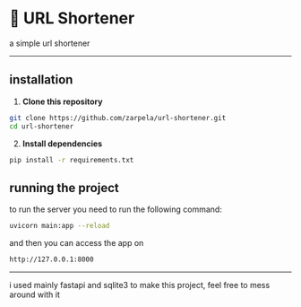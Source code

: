 # 🔗 URL Shortener

a simple url shortener

---

## installation

1. **Clone this repository**

```bash
git clone https://github.com/zarpela/url-shortener.git
cd url-shortener
```

2. **Install dependencies**

```bash
pip install -r requirements.txt
```
## running the project

to run the server you need to run the following command: 
```bash
uvicorn main:app --reload
```
and then you can access the app on 

```txt
http://127.0.0.1:8000
```

---
i used mainly fastapi and sqlite3 to make this project, feel free to mess around with it
